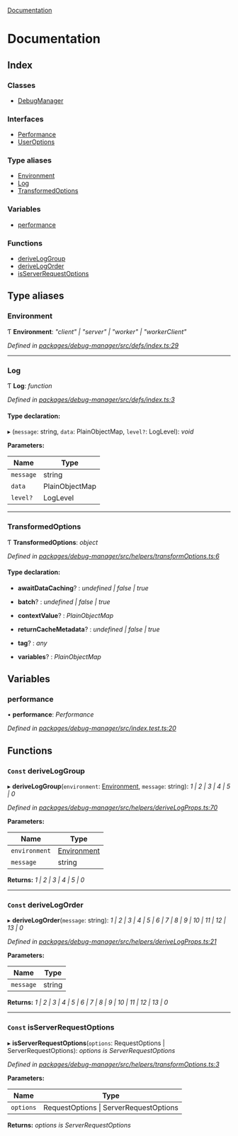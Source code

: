[Documentation](README.md)

# Documentation

## Index

### Classes

* [DebugManager](classes/debugmanager.md)

### Interfaces

* [Performance](interfaces/performance.md)
* [UserOptions](interfaces/useroptions.md)

### Type aliases

* [Environment](README.md#environment)
* [Log](README.md#log)
* [TransformedOptions](README.md#transformedoptions)

### Variables

* [performance](README.md#performance)

### Functions

* [deriveLogGroup](README.md#const-deriveloggroup)
* [deriveLogOrder](README.md#const-derivelogorder)
* [isServerRequestOptions](README.md#const-isserverrequestoptions)

## Type aliases

###  Environment

Ƭ **Environment**: *"client" | "server" | "worker" | "workerClient"*

*Defined in [packages/debug-manager/src/defs/index.ts:29](https://github.com/badbatch/graphql-box/blob/8ceb40cb/packages/debug-manager/src/defs/index.ts#L29)*

___

###  Log

Ƭ **Log**: *function*

*Defined in [packages/debug-manager/src/defs/index.ts:3](https://github.com/badbatch/graphql-box/blob/8ceb40cb/packages/debug-manager/src/defs/index.ts#L3)*

#### Type declaration:

▸ (`message`: string, `data`: PlainObjectMap, `level?`: LogLevel): *void*

**Parameters:**

Name | Type |
------ | ------ |
`message` | string |
`data` | PlainObjectMap |
`level?` | LogLevel |

___

###  TransformedOptions

Ƭ **TransformedOptions**: *object*

*Defined in [packages/debug-manager/src/helpers/transformOptions.ts:6](https://github.com/badbatch/graphql-box/blob/8ceb40cb/packages/debug-manager/src/helpers/transformOptions.ts#L6)*

#### Type declaration:

* **awaitDataCaching**? : *undefined | false | true*

* **batch**? : *undefined | false | true*

* **contextValue**? : *PlainObjectMap*

* **returnCacheMetadata**? : *undefined | false | true*

* **tag**? : *any*

* **variables**? : *PlainObjectMap*

## Variables

###  performance

• **performance**: *Performance*

*Defined in [packages/debug-manager/src/index.test.ts:20](https://github.com/badbatch/graphql-box/blob/8ceb40cb/packages/debug-manager/src/index.test.ts#L20)*

## Functions

### `Const` deriveLogGroup

▸ **deriveLogGroup**(`environment`: [Environment](README.md#environment), `message`: string): *1 | 2 | 3 | 4 | 5 | 0*

*Defined in [packages/debug-manager/src/helpers/deriveLogProps.ts:70](https://github.com/badbatch/graphql-box/blob/8ceb40cb/packages/debug-manager/src/helpers/deriveLogProps.ts#L70)*

**Parameters:**

Name | Type |
------ | ------ |
`environment` | [Environment](README.md#environment) |
`message` | string |

**Returns:** *1 | 2 | 3 | 4 | 5 | 0*

___

### `Const` deriveLogOrder

▸ **deriveLogOrder**(`message`: string): *1 | 2 | 3 | 4 | 5 | 6 | 7 | 8 | 9 | 10 | 11 | 12 | 13 | 0*

*Defined in [packages/debug-manager/src/helpers/deriveLogProps.ts:21](https://github.com/badbatch/graphql-box/blob/8ceb40cb/packages/debug-manager/src/helpers/deriveLogProps.ts#L21)*

**Parameters:**

Name | Type |
------ | ------ |
`message` | string |

**Returns:** *1 | 2 | 3 | 4 | 5 | 6 | 7 | 8 | 9 | 10 | 11 | 12 | 13 | 0*

___

### `Const` isServerRequestOptions

▸ **isServerRequestOptions**(`options`: RequestOptions | ServerRequestOptions): *options is ServerRequestOptions*

*Defined in [packages/debug-manager/src/helpers/transformOptions.ts:3](https://github.com/badbatch/graphql-box/blob/8ceb40cb/packages/debug-manager/src/helpers/transformOptions.ts#L3)*

**Parameters:**

Name | Type |
------ | ------ |
`options` | RequestOptions &#124; ServerRequestOptions |

**Returns:** *options is ServerRequestOptions*
